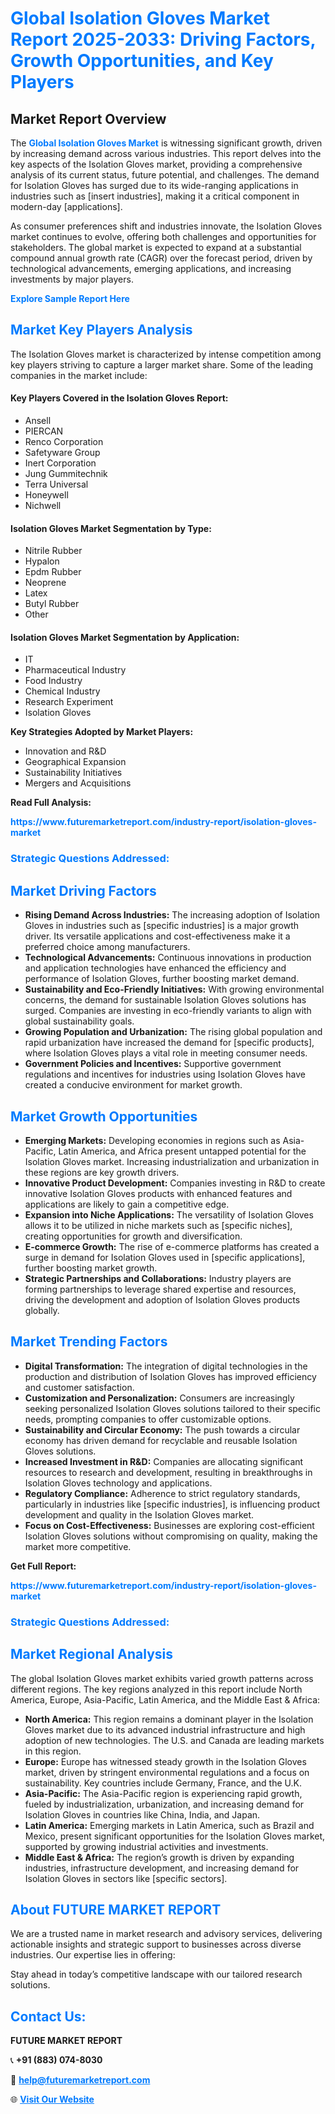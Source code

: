 <h1 style="color: #007BFF;">Global Isolation Gloves Market Report 2025-2033: Driving Factors, Growth Opportunities, and Key Players</h1>

<section id="overview">
<h2>Market Report Overview</h2>
<p>The <a href="https://www.futuremarketreport.com/industry-report/isolation-gloves-market" style="color: #007BFF; text-decoration: none;"><strong>Global Isolation Gloves Market</strong></a> is witnessing significant growth, driven by increasing demand across various industries. This report delves into the key aspects of the Isolation Gloves market, providing a comprehensive analysis of its current status, future potential, and challenges. The demand for Isolation Gloves has surged due to its wide-ranging applications in industries such as [insert industries], making it a critical component in modern-day [applications].</p>
<p>As consumer preferences shift and industries innovate, the Isolation Gloves market continues to evolve, offering both challenges and opportunities for stakeholders. The global market is expected to expand at a substantial compound annual growth rate (CAGR) over the forecast period, driven by technological advancements, emerging applications, and increasing investments by major players.</p>
</section>

<section id="overview">
<p><a href="https://www.futuremarketreport.com/request-sample/reportId=127229" style="color: #007BFF; text-decoration: none;"><strong>Explore Sample Report Here</strong></a></p>
</section>

<section id="key-players">
<h2 style="color: #007BFF;">Market Key Players Analysis</h2>
<p>The Isolation Gloves market is characterized by intense competition among key players striving to capture a larger market share. Some of the leading companies in the market include:</p>
<h4>Key Players Covered in the Isolation Gloves Report:</h4>
<ul><li>Ansell</li><li>PIERCAN</li><li>Renco Corporation</li><li>Safetyware Group</li><li>Inert Corporation</li><li>Jung Gummitechnik</li><li>Terra Universal</li><li>Honeywell</li><li>Nichwell</li></ul>
<h4>Isolation Gloves Market Segmentation by Type:</h4>
<ul><li>Nitrile Rubber</li><li>Hypalon</li><li>Epdm Rubber</li><li>Neoprene</li><li>Latex</li><li>Butyl Rubber</li><li>Other</li></ul>

<h4>Isolation Gloves Market Segmentation by Application:</h4>
<ul><li>IT</li><li>Pharmaceutical Industry</li><li>Food Industry</li><li>Chemical Industry</li><li>Research Experiment</li><li>Isolation Gloves</li></ul>
<p><strong>Key Strategies Adopted by Market Players:</strong></p>
<ul>
<li>Innovation and R&D</li>
<li>Geographical Expansion</li>
<li>Sustainability Initiatives</li>
<li>Mergers and Acquisitions</li>
</ul>
</section>

<section>
<p><strong>Read Full Analysis: </strong></p><a href="https://www.futuremarketreport.com/industry-report/isolation-gloves-market" style="color: #007BFF; text-decoration: none;"><strong>https://www.futuremarketreport.com/industry-report/isolation-gloves-market</strong></a>
<h3 style="color: #007BFF;">Strategic Questions Addressed:</h3>
</section>

<section id="driving-factors">
<h2 style="color: #007BFF;">Market Driving Factors</h2>
<ul>
<li><strong>Rising Demand Across Industries:</strong> The increasing adoption of Isolation Gloves in industries such as [specific industries] is a major growth driver. Its versatile applications and cost-effectiveness make it a preferred choice among manufacturers.</li>
<li><strong>Technological Advancements:</strong> Continuous innovations in production and application technologies have enhanced the efficiency and performance of Isolation Gloves, further boosting market demand.</li>
<li><strong>Sustainability and Eco-Friendly Initiatives:</strong> With growing environmental concerns, the demand for sustainable Isolation Gloves solutions has surged. Companies are investing in eco-friendly variants to align with global sustainability goals.</li>
<li><strong>Growing Population and Urbanization:</strong> The rising global population and rapid urbanization have increased the demand for [specific products], where Isolation Gloves plays a vital role in meeting consumer needs.</li>
<li><strong>Government Policies and Incentives:</strong> Supportive government regulations and incentives for industries using Isolation Gloves have created a conducive environment for market growth.</li>
</ul>
</section>

<section id="growth-opportunities">
<h2 style="color: #007BFF;">Market Growth Opportunities</h2>
<ul>
<li><strong>Emerging Markets:</strong> Developing economies in regions such as Asia-Pacific, Latin America, and Africa present untapped potential for the Isolation Gloves market. Increasing industrialization and urbanization in these regions are key growth drivers.</li>
<li><strong>Innovative Product Development:</strong> Companies investing in R&D to create innovative Isolation Gloves products with enhanced features and applications are likely to gain a competitive edge.</li>
<li><strong>Expansion into Niche Applications:</strong> The versatility of Isolation Gloves allows it to be utilized in niche markets such as [specific niches], creating opportunities for growth and diversification.</li>
<li><strong>E-commerce Growth:</strong> The rise of e-commerce platforms has created a surge in demand for Isolation Gloves used in [specific applications], further boosting market growth.</li>
<li><strong>Strategic Partnerships and Collaborations:</strong> Industry players are forming partnerships to leverage shared expertise and resources, driving the development and adoption of Isolation Gloves products globally.</li>
</ul>
</section>

<section id="trending-factors">
<h2 style="color: #007BFF;">Market Trending Factors</h2>
<ul>
<li><strong>Digital Transformation:</strong> The integration of digital technologies in the production and distribution of Isolation Gloves has improved efficiency and customer satisfaction.</li>
<li><strong>Customization and Personalization:</strong> Consumers are increasingly seeking personalized Isolation Gloves solutions tailored to their specific needs, prompting companies to offer customizable options.</li>
<li><strong>Sustainability and Circular Economy:</strong> The push towards a circular economy has driven demand for recyclable and reusable Isolation Gloves solutions.</li>
<li><strong>Increased Investment in R&D:</strong> Companies are allocating significant resources to research and development, resulting in breakthroughs in Isolation Gloves technology and applications.</li>
<li><strong>Regulatory Compliance:</strong> Adherence to strict regulatory standards, particularly in industries like [specific industries], is influencing product development and quality in the Isolation Gloves market.</li>
<li><strong>Focus on Cost-Effectiveness:</strong> Businesses are exploring cost-efficient Isolation Gloves solutions without compromising on quality, making the market more competitive.</li>
</ul>
</section>

<section>
<p><strong>Get Full Report: </strong></p><a href="https://www.futuremarketreport.com/industry-report/isolation-gloves-market" style="color: #007BFF; text-decoration: none;"><strong>https://www.futuremarketreport.com/industry-report/isolation-gloves-market</strong></a>
<h3 style="color: #007BFF;">Strategic Questions Addressed:</h3>
</section>


<section id="regional-analysis">
<h2 style="color: #007BFF;">Market Regional Analysis</h2>
<p>The global Isolation Gloves market exhibits varied growth patterns across different regions. The key regions analyzed in this report include North America, Europe, Asia-Pacific, Latin America, and the Middle East & Africa:</p>
<ul>
<li><strong>North America:</strong> This region remains a dominant player in the Isolation Gloves market due to its advanced industrial infrastructure and high adoption of new technologies. The U.S. and Canada are leading markets in this region.</li>
<li><strong>Europe:</strong> Europe has witnessed steady growth in the Isolation Gloves market, driven by stringent environmental regulations and a focus on sustainability. Key countries include Germany, France, and the U.K.</li>
<li><strong>Asia-Pacific:</strong> The Asia-Pacific region is experiencing rapid growth, fueled by industrialization, urbanization, and increasing demand for Isolation Gloves in countries like China, India, and Japan.</li>
<li><strong>Latin America:</strong> Emerging markets in Latin America, such as Brazil and Mexico, present significant opportunities for the Isolation Gloves market, supported by growing industrial activities and investments.</li>
<li><strong>Middle East & Africa:</strong> The region’s growth is driven by expanding industries, infrastructure development, and increasing demand for Isolation Gloves in sectors like [specific sectors].</li>
</ul>
</section>

<footer>
<h2 style="color: #007BFF;">About FUTURE MARKET REPORT</h2>
<p>We are a trusted name in market research and advisory services, delivering actionable insights and strategic support to businesses across diverse industries. Our expertise lies in offering:</p>

<p>Stay ahead in today’s competitive landscape with our tailored research solutions.</p>

<h2 style="color: #007BFF;">Contact Us:</h2>
<p><strong>FUTURE MARKET REPORT</strong></p>
<p>📞 <strong>+91 (883) 074-8030</strong></p>
<p>📧 <strong><a href="mailto:help@futuremarketreport.com" style="color: #007BFF;">help@futuremarketreport.com</a></strong></p>
<p>🌐 <strong><a href="https://www.futuremarketreport.com/" style="color: #007BFF;">Visit Our Website</a></strong></p>
</footer>